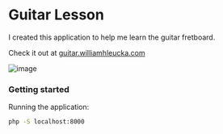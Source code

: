 # Guitar Lesson

I created this application to help me learn the guitar fretboard.


Check it out at <a href='https://guitar.williamhleucka.com/'>guitar.williamhleucka.com</a>

![image](https://github.com/user-attachments/assets/64f12ac7-5bab-4a3c-aebc-efe5435ec401)

### Getting started

Running the application:

```bash
php -S localhost:8000
```
